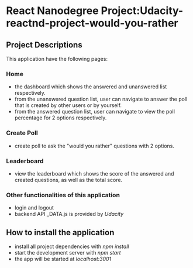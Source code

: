 # React Nanodegree Project:Udacity-reactnd-project-would-you-rather
## Project Descriptions
This application have the following pages:

### Home
- the dashboard which shows the answered and unanswered list respectively.
- from the unanswered question list, user can navigate to answer the poll that is created by other users or by yourself.
- from the answered question list, user can navigate to view the poll percentage for 2 options respectively.

### Create Poll
- create poll to ask the "would you rather" questions with 2 options.

### Leaderboard
- view the leaderboard which shows the score of the answered and created questions, as well as the total score.

### Other functionalities of this application
- login and logout
- backend API _DATA.js is provided by *Udacity*

## How to install the application
- install all project dependencies with *npm install*
- start the development server with *npm start*
- the app will be started at *localhost:3001*
